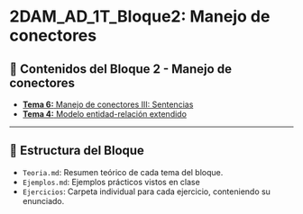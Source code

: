 # 2DAM_AD_1T_Bloque2: Manejo de conectores

## 📘 Contenidos del Bloque 2 - Manejo de conectores

- [**Tema 6:** Manejo de conectores III: Sentencias](TEMA06/APUNTES.md) 
- [**Tema 4:** Modelo entidad-relación extendido](TEMA04/APUNTES.md) 

---

## 📂 Estructura del Bloque

- `Teoria.md`: Resumen teórico de cada tema del bloque.
- `Ejemplos.md`: Ejemplos prácticos vistos en clase
- `Ejercicios`: Carpeta individual para cada ejercicio, conteniendo su enunciado.
